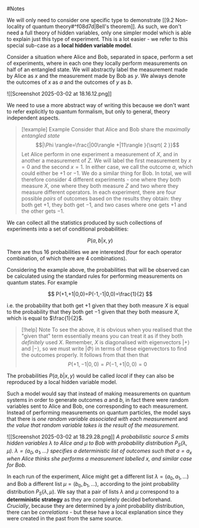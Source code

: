 #Notes 

We will only need to consider one specific type to demonstrate [[9.2 Non-locality of quantum theory#^f08d7d|Bell's theorem]]. As such, we don't need a full theory of hidden variables, only one simpler model which is able to explain just this type of experiment. This is a lot easier - we refer to this special sub-case as a **local hidden variable model**.

Consider a situation where Alice and Bob, separated in space, perform a set of experiments, where in each one they locally perform measurements on half of an entangled state. We will abstractly label the measurement made by Alice as $x$ and the measurement made by Bob as $y$. We always denote the outcomes of $x$ as $a$ and the outcomes of $y$ as $b$.

![[Screenshot 2025-03-02 at 18.16.12.png]]

We need to use a more abstract way of writing this because we don't want to refer explicitly to quantum formalism, but only to general, theory independent aspects.


> [!example] Example
> Consider that Alice and Bob share the *maximally entangled state*
> $$|\Phi \rangle=\frac{|00\rangle +|11\rangle }{\sqrt{ 2 }}$$
> Let Alice perform in one experiment a measurement of $X$, and in another a measurement of $Z$. We will label the first measurement by $x=0$ and the second $x=1$. In either case, we call the outcome $a$, which could either be $+1$ or $-1$. 
> We do a similar thing for Bob.
> In total, we will therefore consider 4 different experiments - one where they both measure $X$, one where they both measure $Z$ and two where they measure different operators.
> In each experiment, there are four possible *pairs* of outcomes based on the results they obtain: they both get $+1$, they both get $-1$, and two cases where one gets $+1$ and the other gets $-1$.

We can collect all the statistics produced by such collections of experiments into a set of conditional probabilities:

$$
P(a,b|x,y)
$$

There are thus 16 probabilities we are interested (four for each operator combination, of which there are 4 combinations). 

Considering the example above, the probabilities that will be observed can be calculated using the standard rules for performing measurements on quantum states. For example

$$
P(+1,+1|0,0)=P(-1,-1|0,0)=\frac{1}{2}
$$

i.e. the probability that both get +1 given that they both measure $X$ is equal to the probability that they both get $-1$ given that they both measure $X$, which is equal to $\frac{1}{2}$.

> [!help] Note
> To see the above, it is obvious when you realised that the "given that" term essentially means you can treat it as if they both *definitely* used $X$. Remember, $X$ is diagonalised with eigenvectors $|+\rangle$ and $|-\rangle$, so we must write $|\Phi \rangle$ in terms of these eigenvectors to find the outcomes properly. It follows from that then that
> $$P(+1,-1|0,0)=P(-1,+1|0,0)=0$$

The probabilities $P(a,b|x,y)$ would be called *local* if they can also be reproduced by a local hidden variable model. 

Such a model would say that instead of making measurements on quantum systems in order to generate outcomes $a$ and $b$, in fact there were random variables sent to Alice and Bob, one corresponding to each measurement. Instead of performing measurements on quantum particles, the model says that there is *one random variable associated with each measurement* and *the value that random variable takes is the result of the measurement*. 

![[Screenshot 2025-03-02 at 18.29.28.png]]
*A probabilistic source $S$ emits hidden variables $\lambda$ to Alice and $\mu$ to Bob with probability distribution $P_{S}(\lambda,\mu)$. $\lambda=(a_{0},a_{1},\dots)$ specifies a deterministic list of outcomes such that $a=a_{x}$ when Alice thinks she performs a measurement labelled $x$, and similar case for Bob.*

In each run of the experiment, Alice might get a different list $\lambda=(a_{0},a_{1},\dots)$ and Bob a different list $\mu=(b_{0},b_{1},\dots)$, according to the joint probability distribution $P_{S}(\lambda,\mu)$. We say that a pair of lists $\lambda$ and $\mu$ correspond to a **deterministic strategy** as they are completely decided beforehand. *Crucially*, because they are determined by a *joint* probability distribution, there can be *correlations* - but these have a local explanation since they were created in the past from the same source. 

